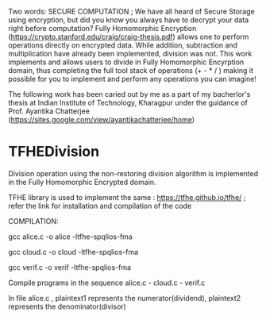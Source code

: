 Two words: SECURE COMPUTATION ; We have all heard of Secure Storage using encryption, but did you know you always have to decrypt your data right before computation? Fully Homomorphic Encryption (https://crypto.stanford.edu/craig/craig-thesis.pdf) allows one to perform operations directly on encrypted data. While addition, subtraction and multiplication have already been implemented, division was not. This work implements and allows users to divide in Fully Homomorphic Encyrption domain, thus completing the full tool stack of operations (+  -  *  / ) making it possible for you to implement and perform any operations you can imagine!


The following work has been caried out by me as a part of my bacherlor's thesis at Indian Institute of Technology, Kharagpur under the guidance of Prof. Ayantika Chatterjee (https://sites.google.com/view/ayantikachatterjee/home)

# TFHEDivision
Division operation using the non-restoring division algorithm is implemented in the Fully Homomorphic Encrypted domain. 

TFHE library is used to implement the same : https://tfhe.github.io/tfhe/  ; refer the link for installation and compilation of the code

COMPILATION:

gcc alice.c -o alice -ltfhe-spqlios-fma

gcc cloud.c -o cloud -ltfhe-spqlios-fma

gcc verif.c -o verif -ltfhe-spqlios-fma


Compile programs in the sequence alice.c - cloud.c - verif.c

In file alice.c , plaintext1 represents the numerator(dividend), plaintext2 represents the denominator(divisor)
